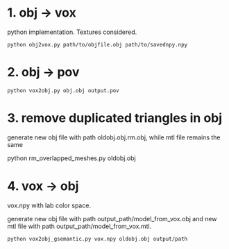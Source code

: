 # 1. obj -> vox
  python implementation. Textures considered.

	python obj2vox.py path/to/objfile.obj path/to/savednpy.npy

# 2. obj -> pov

	python vox2obj.py obj.obj output.pov
  
	
# 3. remove duplicated triangles in obj
  generate new obj file with path oldobj.obj.rm.obj, while mtl file remains the same
  
  python rm_overlapped_meshes.py oldobj.obj
  
  
# 4. vox -> obj
  vox.npy with lab color space. 

  generate new obj file with path output_path/model_from_vox.obj and new mtl file with path output_path/model_from_vox.mtl. 

	python vox2obj_gsemantic.py vox.npy oldobj.obj output/path
